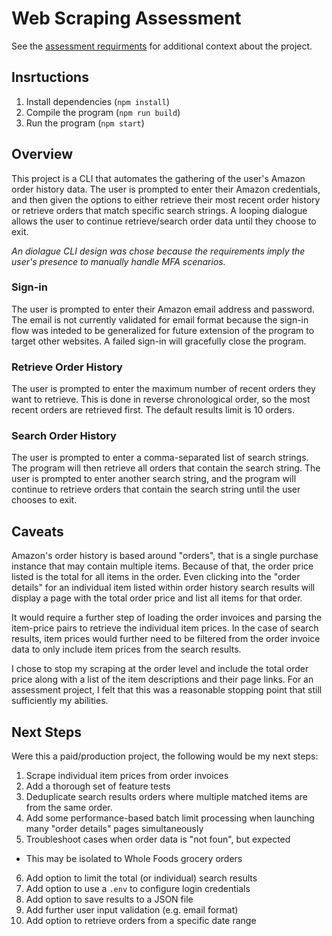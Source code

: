 # Web Scraping Assessment

See the [assessment requirments](https://docs.google.com/document/d/1BvYEldLzFIK4aT_Dvsi31w2crjsBOZyuTLpnSJxCSls) for additional context about the project.

## Insrtuctions

1. Install dependencies (`npm install`)
2. Compile the program (`npm run build`)
3. Run the program (`npm start`)

## Overview

This project is a CLI that automates the gathering of the user's Amazon order history data. The user is prompted to enter their Amazon credentials, and then given the options to either retrieve their most recent order history or retrieve orders that match specific search strings. A looping dialogue allows the user to continue retrieve/search order data until they choose to exit.

_An diolague CLI design was chose because the requirements imply the user's presence to manually handle MFA scenarios._

### Sign-in

The user is prompted to enter their Amazon email address and password. The email is not currently validated for email format because the sign-in flow was inteded to be generalized for future extension of the program to target other websites. A failed sign-in will gracefully close the program.

### Retrieve Order History

The user is prompted to enter the maximum number of recent orders they want to retrieve. This is done in reverse chronological order, so the most recent orders are retrieved first. The default results limit is 10 orders.

### Search Order History

The user is prompted to enter a comma-separated list of search strings. The program will then retrieve all orders that contain the search string. The user is prompted to enter another search string, and the program will continue to retrieve orders that contain the search string until the user chooses to exit.

## Caveats

Amazon's order history is based around "orders", that is a single purchase instance that may contain multiple items. Because of that, the order price listed is the total for all items in the order. Even clicking into the "order details" for an individual item listed within order history search results will display a page with the total order price and list all items for that order.

It would require a further step of loading the order invoices and parsing the item-price pairs to retrieve the individual item prices. In the case of search results, item prices would further need to be filtered from the order invoice data to only include item prices from the search results.

I chose to stop my scraping at the order level and include the total order price along with a list of the item descriptions and their page links. For an assessment project, I felt that this was a reasonable stopping point that still sufficiently my abilities.

## Next Steps

Were this a paid/production project, the following would be my next steps:

1. Scrape individual item prices from order invoices
2. Add a thorough set of feature tests
3. Deduplicate search results orders where multiple matched items are from the same order.
4. Add some performance-based batch limit processing when launching many "order details" pages simultaneously
5. Troubleshoot cases when order data is "not foun", but expected
  - This may be isolated to Whole Foods grocery orders
6. Add option to limit the total (or individual) search results
7. Add option to use a `.env` to configure login credentials
8. Add option to save results to a JSON file
9. Add further user input validation (e.g. email format)
10. Add option to retrieve orders from a specific date range
